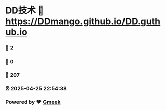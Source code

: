 # DD技术 :link: https://DDmango.github.io/DD.guthub.io 
### :page_facing_up: [2](https://DDmango.github.io/DD.guthub.io/tag.html) 
### :speech_balloon: 0 
### :hibiscus: 207 
### :alarm_clock: 2025-04-25 22:54:38 
### Powered by :heart: [Gmeek](https://github.com/Meekdai/Gmeek)
